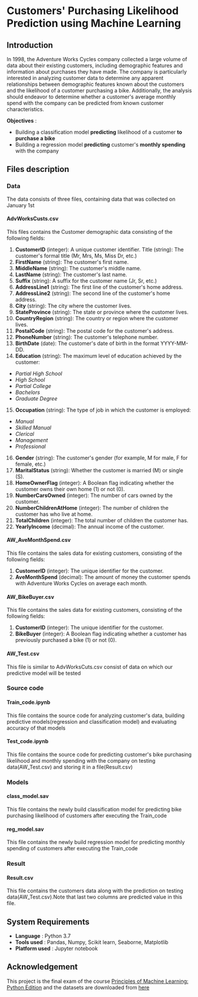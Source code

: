 # Customers' Purchasing Likelihood Prediction using Machine Learning 
## Introduction 
In 1998, the Adventure Works Cycles company collected a large volume of data about their existing customers, including demographic features and information about purchases they have made. The company is particularly interested in analyzing customer data to determine any apparent relationships between demographic features known about the customers and the likelihood of a customer purchasing a bike. Additionally, the analysis should endeavor to determine whether a customer's average monthly spend with the company can be predicted from known customer characteristics.

**Objectives** :
- Building a classification model **predicting** likelihood of a customer **to purchase a bike**
- Building a regression model **predicting** customer's **monthly spending** with the company
## Files description
### Data
The data consists of three files, containing data that was collected on January 1st 

#### AdvWorksCusts.csv
This files contains the Customer demographic data consisting of the following fields:
1. **CustomerID** (integer): A unique customer identifier.
Title (string): The customer's formal title (Mr, Mrs, Ms, Miss Dr, etc.)
2. **FirstName** (string): The customer's first name.
3. **MiddleName** (string): The customer's middle name.
4. **LastName** (string): The customer's last name.
5. **Suffix** (string): A suffix for the customer name (Jr, Sr, etc.)
6. **AddressLine1** (string): The first line of the customer's home address.
7. **AddressLine2** (string): The second line of the customer's home address.
8. **City** (string): The city where the customer lives.
9. **StateProvince** (string): The state or province where the customer lives.
10. **CountryRegion** (string): The country or region where the customer lives.
11. **PostalCode** (string): The postal code for the customer's address.
12. **PhoneNumber** (string): The customer's telephone number.
13. **BirthDate** (date): The customer's date of birth in the format YYYY-MM-DD.
14. **Education** (string): The maximum level of education achieved by the customer:
- *Partial High School*
- *High School*
- *Partial College*
- *Bachelors*
- *Graduate Degree*
15. **Occupation** (string): The type of job in which the customer is employed:
- *Manual*
- *Skilled Manual*
- *Clerical*
- *Management*
- *Professional*
16. **Gender** (string): The customer's gender (for example, M for male, F for female, etc.)
17. **MaritalStatus** (string): Whether the customer is married (M) or single (S).
18. **HomeOwnerFlag** (integer): A Boolean flag indicating whether the customer owns their own home (1) or not (0).
19. **NumberCarsOwned** (integer): The number of cars owned by the customer.
20. **NumberChildrenAtHome** (integer): The number of children the customer has who live at home.
21. **TotalChildren** (integer): The total number of children the customer has.
22. **YearlyIncome** (decimal): The annual income of the customer.

#### AW_AveMonthSpend.csv
This file contains the sales data for existing customers, consisting of the following fields:
1. **CustomerID** (integer): The unique identifier for the customer.
2. **AveMonthSpend** (decimal): The amount of money the customer spends with Adventure Works Cycles on average each month.

#### AW_BikeBuyer.csv
This file contains the sales data for existing customers, consisting of the following fields:
1. **CustomerID** (integer): The unique identifier for the customer.
2. **BikeBuyer** (integer): A Boolean flag indicating whether a customer has previously purchased a bike (1) or not (0).
#### AW_Test.csv
This file is similar to AdvWorksCuts.csv consist of data on which our predictive model will be tested
### Source code
#### Train_code.ipynb
This file contains the source code for analyzing customer's data, building predictive  models(regression and classification model) and evaluating accuracy of that models
#### Test_code.ipynb
This file contains the source code for predicting customer's bike purchasing likelihood and monthly spending with the company on testing data(AW_Test.csv) and storing it in a file(Result.csv)
### Models
#### class_model.sav
This file contains the newly build classification model for predicting bike purchasing likelihood of customers after executing the Train_code
#### reg_model.sav
This file contains the newly build regression model for predicting monthly spending of customers after executing the Train_code
### Result
#### Result.csv
This file contains the customers data along with the prediction on testing data(AW_Test.csv).Note that last two columns are predicted value in this file. 
## System Requirements
- **Language** : Python 3.7
- **Tools used** : Pandas, Numpy, Scikit learn, Seaborne, Matplotlib
- **Platform used** : Jupyter notebook
## Acknowledgement 
This project is the final exam of the course [Principles of Machine Learning: Python Edition](https://www.edx.org/course/principles-of-machine-learning-python-edition-4) and the datasets are downloaded from [here](https://github.com/MicrosoftLearning/Principles-of-Machine-Learning-Python/tree/master/Final%20Exam)
